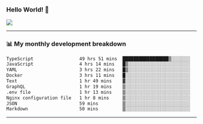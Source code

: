 ### Hello World! 👋

<a>
  <img align="center" src="https://github-readme-stats.vercel.app/api?username=megatunger&count_private=true&include_all_commits=true&bg_color=30,56CCF2,2F80ED&title_color=fff&text_color=fff" />
</a>

------
### 📊 My monthly development breakdown

<!--START_SECTION:waka-->

```txt
TypeScript                 49 hrs 51 mins  █████████████████▒░░░░░░░   69.66 %
JavaScript                 4 hrs 14 mins   █▒░░░░░░░░░░░░░░░░░░░░░░░   05.92 %
YAML                       3 hrs 22 mins   █▒░░░░░░░░░░░░░░░░░░░░░░░   04.71 %
Docker                     3 hrs 11 mins   █░░░░░░░░░░░░░░░░░░░░░░░░   04.47 %
Text                       1 hr 49 mins    ▓░░░░░░░░░░░░░░░░░░░░░░░░   02.55 %
GraphQL                    1 hr 19 mins    ▒░░░░░░░░░░░░░░░░░░░░░░░░   01.85 %
.env file                  1 hr 13 mins    ▒░░░░░░░░░░░░░░░░░░░░░░░░   01.70 %
Nginx configuration file   1 hr 8 mins     ▒░░░░░░░░░░░░░░░░░░░░░░░░   01.59 %
JSON                       59 mins         ▒░░░░░░░░░░░░░░░░░░░░░░░░   01.39 %
Markdown                   50 mins         ▒░░░░░░░░░░░░░░░░░░░░░░░░   01.18 %
```

<!--END_SECTION:waka-->

------
